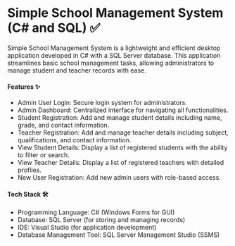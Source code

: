 # Simple School Management System (C# and SQL) ✅

Simple School Management System is a lightweight and efficient desktop application developed in C# with a SQL Server database. This application streamlines basic school management tasks, allowing administrators to manage student and teacher records with ease.

<h4>Features ✨</h4>

- Admin User Login: Secure login system for administrators.
- Admin Dashboard: Centralized interface for navigating all functionalities.
- Student Registration: Add and manage student details including name, grade, and contact information.
- Teacher Registration: Add and manage teacher details including subject, qualifications, and contact information.
- View Student Details: Display a list of registered students with the ability to filter or search.
- View Teacher Details: Display a list of registered teachers with detailed profiles.
- New User Registration: Add new admin users with role-based access.

<h4>Tech Stack 🛠️</h4>

- Programming Language: C# (Windows Forms for GUI)
- Database: SQL Server (for storing and managing records)
- IDE: Visual Studio (for application development)
- Database Management Tool: SQL Server Management Studio (SSMS)
